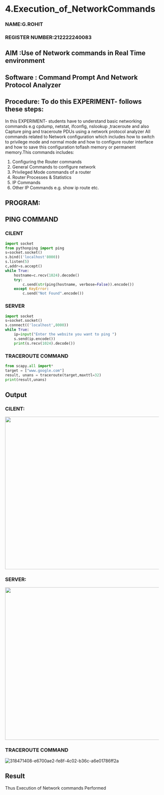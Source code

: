 # 4.Execution_of_NetworkCommands
### NAME:G.ROHIT
### REGISTER NUMBER:212222240083

## AIM :Use of Network commands in Real Time environment
## Software : Command Prompt And Network Protocol Analyzer
## Procedure: To do this EXPERIMENT- follows these steps:
In this EXPERIMENT- students have to understand basic networking commands e.g cpdump, netstat, ifconfig, nslookup ,traceroute and also Capture ping and traceroute PDUs using a network protocol analyzer All commands related to Network configuration which includes how to switch to privilege mode
and normal mode and how to configure router interface and how to save this configuration toflash memory or permanent memory.This commands includes:

1. Configuring the Router commands
2. General Commands to configure network
3. Privileged Mode commands of a router
4. Router Processes & Statistics
5. IP Commands
6. Other IP Commands e.g. show ip route etc.

## PROGRAM:
## PING COMMAND
### CILENT
```python
import socket 
from pythonping import ping 
s=socket.socket() 
s.bind(('localhost'8000)) 
s.listen(5) 
c,addr=s.accept() 
while True: 
    hostname=c.recv(1024).decode() 
    try: 
        c.send(str(ping(hostname, verbose=False)).encode()) 
    except KeyError: 
        c.send("Not Found".encode())
```
### SERVER
```python
import socket 
s=socket.socket() 
s.connect(('localhost',8000)) 
while True: 
    ip=input("Enter the website you want to ping ") 
    s.send(ip.encode()) 
    print(s.recv(1024).decode())
```
### TRACEROUTE COMMAND
```python
from scapy.all import* 
target = ["www.google.com"] 
result, unans = traceroute(target,maxttl=32) 
print(result,unans)
```

## Output
### CILENT:
 <img src="https://github.com/Alfredsec/4.Execution_of_NetworkCommends/assets/120621608/5061d4ae-a9cd-48d0-925b-61cf7eac9b66.type" width="700" height="500">


### SERVER:
<img src="https://github.com/Alfredsec/4.Execution_of_NetworkCommends/assets/120621608/36f4b233-8de9-4a9c-8eb9-b6f454813db0.type" width="700" height="500">


### TRACEROUTE COMMAND
![318471408-e6700ae2-fe8f-4c02-b36c-a6e01786ff2a](https://github.com/Alfredsec/4.Execution_of_NetworkCommends/assets/120621608/6d2f8629-8291-4489-9e44-35af3a1f95f3)



## Result
Thus Execution of Network commands Performed 
